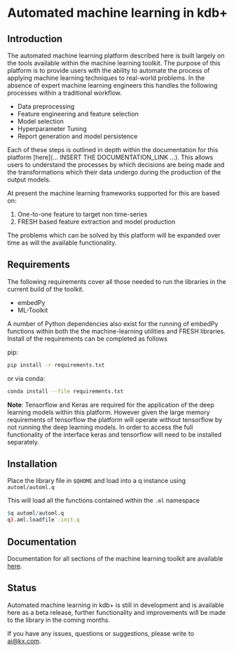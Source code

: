 # Automated machine learning in kdb+

## Introduction

The automated machine learning platform described here is built largely on the tools available within the machine learning toolkit. The purpose of this platform is to provide users with the ability to automate the process of applying machine learning techniques to real-world problems. In the absence of expert machine learning engineers this handles the following processes within a traditional workflow.

- Data preprocessing
- Feature engineering and feature selection
- Model selection
- Hyperparameter Tuning
- Report generation and model persistence

Each of these steps is outlined in depth within the documentation for this platform [here](... INSERT THE DOCUMENTATION_LINK ...). This allows users to understand the processes by which decisions are being made and the transformations which their data undergo during the production of the output models.

At present the machine learning frameworks supported for this are based on:

1. One-to-one feature to target non time-series
2. FRESH based feature extraction and model production

The problems which can be solved by this platform will be expanded over time as will the available functionality.

## Requirements

The following requirements cover all those needed to run the libraries in the current build of the toolkit.

- embedPy
- ML-Toolkit

A number of Python dependencies also exist for the running of embedPy functions within both the the machine-learning utilities and FRESH libraries. Install of the requirements can be completed as follows

pip:
```bash
pip install -r requirements.txt
```

or via conda:
```bash
conda install --file requirements.txt
```

**Note**: Tensorflow and Keras are required for the application of the deep learning models within this platform. However given the large memory requirements of tensorflow the platform will operate without tensorflow by not running the deep learning models. In order to access the full functionality of the interface keras and tensorflow will need to be installed separately.

## Installation

Place the library file in `$QHOME` and load into a q instance using `automl/automl.q`

This will load all the functions contained within the `.ml` namespace  
```q
$q automl/automl.q
q).aml.loadfile`:init.q
```

## Documentation

Documentation for all sections of the machine learning toolkit are available [here](https://code.kx.com/v2/ml/automl/).

## Status

Automated machine learning in kdb+ is still in development and is available here as a beta release, further functionality and improvements will be made to the library in the coming months.

If you have any issues, questions or suggestions, please write to ai@kx.com.
